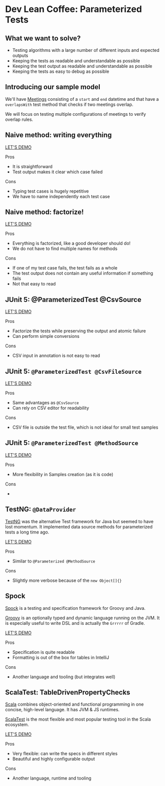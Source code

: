 Dev Lean Coffee: Parameterized Tests
====================================

What we want to solve?
----------------------

* Testing algorithms with a large number of different inputs and expected outputs
* Keeping the tests as readable and understandable as possible
* Keeping the test output as readable and understandable as possible
* Keeping the tests as easy to debug as possible

Introducing our sample model
----------------------------

We'll have [Meetings](src/main/java/se/kry/dev/leancoffee/ptests/domain/Meeting.java) consisting of a `start` and `end`
datetime and that have a `overlapsWith` test method that checks if two meetings overlap.

We will focus on testing multiple configurations of meetings to verify overlap rules.

Naive method: writing everything
--------------------------------

[LET'S DEMO](src/test/java/se/kry/dev/leancoffee/ptests/domain/MeetingOverlap1Test.java)

Pros

* It is straightforward
* Test output makes it clear which case failed

Cons

* Typing test cases is hugely repetitive
* We have to name independently each test case

Naive method: factorize!
------------------------

[LET'S DEMO](src/test/java/se/kry/dev/leancoffee/ptests/domain/MeetingOverlap2Test.java)

Pros

* Everything is factorized, like a good developer should do!
* We do not have to find multiple names for methods

Cons

* If one of my test case fails, the test fails as a whole
* The test output does not contain any useful information if something fails
* Not that easy to read

JUnit 5: @ParameterizedTest @CsvSource
--------------------------------------

[LET'S DEMO](src/test/java/se/kry/dev/leancoffee/ptests/domain/MeetingOverlap3Test.java)

Pros

* Factorize the tests while preserving the output and atomic failure
* Can perform simple conversions

Cons

* CSV input in annotation is not easy to read

JUnit 5: `@ParameterizedTest @CsvFileSource`
--------------------------------------------

[LET'S DEMO](src/test/java/se/kry/dev/leancoffee/ptests/domain/MeetingOverlap4Test.java)

Pros

* Same advantages as `@CsvSource`
* Can rely on CSV editor for readability

Cons

* CSV file is outside the test file, which is not ideal for small test samples

JUnit 5: `@ParameterizedTest @MethodSource`
-------------------------------------------

[LET'S DEMO](src/test/java/se/kry/dev/leancoffee/ptests/domain/MeetingOverlap5Test.java)

Pros

* More flexibility in Samples creation (as it is code)

Cons

*

TestNG: `@DataProvider`
-----------------------

[TestNG](https://testng.org/doc/index.html) was the alternative Test framework for Java but seemed to have lost
momentum. It implemented data source methods for parameterized tests a long time ago.

[LET'S DEMO](src/test/java/se/kry/dev/leancoffee/ptests/domain/MeetingOverlapNGTest.java)

Pros

* Similar to `@Parameterized @MethodSource`

Cons

* Slightly more verbose because of the `new Object[]{}`

Spock
-----

[Spock](https://spockframework.org/) is a testing and specification framework for Groovy and Java.

[Groovy](https://groovy-lang.org/) is an optionally typed and dynamic language running on the JVM. It is especially
useful to write DSL and is actually the `Grrrrr` of Gradle.

[LET'S DEMO](src/test/groovy/se/kry/dev/leancoffee/ptests/domain/MeetingSpockTest.groovy)

Pros

* Specification is quite readable
* Formatting is out of the box for tables in IntelliJ

Cons

* Another language and tooling (but integrates well)

ScalaTest: TableDrivenPropertyChecks
------------------------------------

[Scala](https://www.scala-lang.org/) combines object-oriented and functional programming in one concise, high-level
language. It has JVM & JS runtimes.

[ScalaTest](https://www.scalatest.org/) is the most flexible and most popular testing tool in the Scala ecosystem.

[LET'S DEMO](src/test/scala/se/kry/dev/leancoffee/ptests/domain/MeetingScalaTest.scala)

Pros

* Very flexible: can write the specs in different styles
* Beautiful and highly configurable output

Cons

* Another language, runtime and tooling